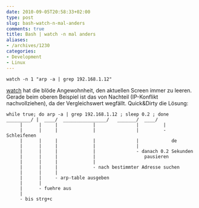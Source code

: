 ```yaml
---
date: 2010-09-05T20:58:33+02:00
type: post
slug: bash-watch-n-mal-anders
comments: true
title: Bash | watch -n mal anders
aliases:
- /archives/1230
categories:
- Development
- Linux
---
```


```
watch -n 1 "arp -a | grep 192.168.1.12"
```


[watch](http://linux.about.com/library/cmd/blcmdl1_watch.htm) hat die blöde Angewohnheit, den aktuellen Screen immer zu leeren. Gerade beim oberen Beispiel ist das von Nachteil (IP-Konflikt nachvollziehen), da der Vergleichswert wegfällt. Quick&Dirty die Lösung:


    while true; do arp -a | grep 192.168.1.12 ; sleep 0.2 ; done
    _________/ |  ____/  ________________/   _______/  ____/
         |      |     |             |               |         |
         |      |     |             |               |         - Schleifenen
         |      |     |             |               |            de
         |      |     |             |               |
         |      |     |             |               - danach 0.2 Sekunden
         |      |     |             |                  pausieren
         |      |     |             |
         |      |     |             - nach bestimmter Adresse suchen
         |      |     |
         |      |     - arp-table ausgeben
         |      |
         |      - fuehre aus
         |
         - bis strg+c
